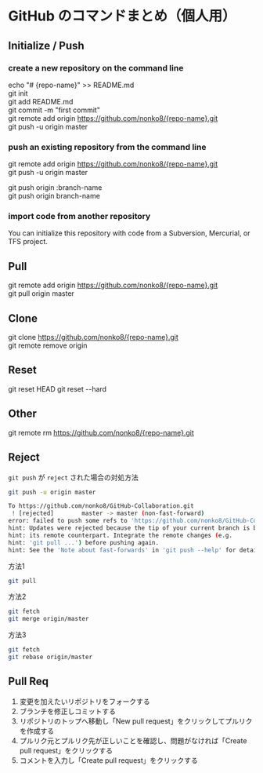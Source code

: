 # GitHub のコマンドまとめ（個人用）
## Initialize / Push
### create a new repository on the command line
echo "# {repo-name}" >> README.md  
git init  
git add README.md  
git commit -m "first commit"  
git remote add origin https://github.com/nonko8/{repo-name}.git  
git push -u origin master 

### push an existing repository from the command line
git remote add origin https://github.com/nonko8/{repo-name}.git  
git push -u origin master  

git push origin :branch-name  
git push origin branch-name  

### import code from another repository
You can initialize this repository with code from a Subversion, Mercurial, or TFS project.  

## Pull
git remote add origin https://github.com/nonko8/{repo-name}.git  
git pull origin master

## Clone
git clone https://github.com/nonko8/{repo-name}.git  
git remote remove origin

## Reset
git reset HEAD
git reset --hard

## Other
git remote rm https://github.com/nonko8/{repo-name}.git  

## Reject
`git push` が `reject` された場合の対処方法
```bash
git push -u origin master

To https://github.com/nonko8/GitHub-Collaboration.git
 ! [rejected]        master -> master (non-fast-forward)
error: failed to push some refs to 'https://github.com/nonko8/GitHub-Collaboration.git'
hint: Updates were rejected because the tip of your current branch is behind
hint: its remote counterpart. Integrate the remote changes (e.g.
hint: 'git pull ...') before pushing again.
hint: See the 'Note about fast-forwards' in 'git push --help' for details.
```

方法1
```bash
git pull
```

方法2
```bash
git fetch
git merge origin/master
```

方法3
```bash
git fetch
git rebase origin/master
```
  
## Pull Req
1. 変更を加えたいリポジトリをフォークする
2. ブランチを修正しコミットする
3. リポジトリのトップへ移動し「New pull request」をクリックしてプルリクを作成する
4. プルリク元とプルリク先が正しいことを確認し、問題がなければ「Create pull request」をクリックする
5. コメントを入力し「Create pull request」をクリックする

